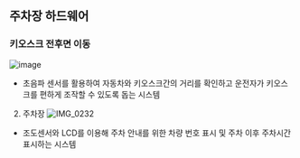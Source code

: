 ## 주차장 하드웨어

### 키오스크 전후면 이동
![image](https://user-images.githubusercontent.com/104895130/210942161-0ef8e11b-88a1-4a66-8239-560a99694330.png)
* 초음파 센서를 활용하여 자동차와 키오스크간의 거리를 확인하고 운전자가 키오스크를 편하게 조작할 수 있도록 돕는 시스템


2. 주차장 
![IMG_0232](https://user-images.githubusercontent.com/54519460/211464933-8a86871b-d152-48ef-929a-d1d2cb42cf2c.jpg)
* 조도센서와 LCD를 이용해 주차 안내를 위한 차량 번호 표시 및 주차 이후 주차시간 표시하는 시스템 
